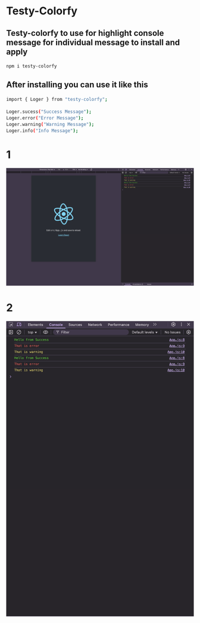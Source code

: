 # Testy-Colorfy

## Testy-colorfy to use for highlight console message for individual message to install and apply

```sh
npm i testy-colorfy
```

## After installing you can use it like this

```sh
import { Loger } from "testy-colorfy";

Loger.sucess("Success Message");
Loger.error("Error Message");
Loger.warning("Warning Message");
Loger.info("Info Message");

```

# 1

![image alt ](https://github.com/DarshanPro123/testy-colorfy/blob/d8e332c4669ba97db0b67bb623ba0e580bcde18e/Demo.png)

# 2

![image alt ](https://github.com/DarshanPro123/testy-colorfy/blob/5a70efc8ba5f5082eb8f24f285cfdae055bc04fe/Demoi.png)
